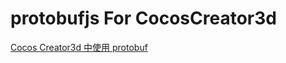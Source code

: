 # protobufjs For CocosCreator3d

<a href="https://www.2polygon.com/post/cocos-creator3d-protobuf/" target="_blank">Cocos Creator3d 中使用 protobuf</a>
